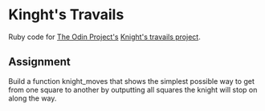 # Kinght's Travails

Ruby code for [The Odin Project's](https://www.theodinproject.com/) [Knight's travails project](https://www.theodinproject.com/courses/ruby-programming/lessons/data-structures-and-algorithms).

## Assignment

Build a function knight_moves that shows the simplest possible way to get from one square to another by outputting all squares the knight will stop on along the way.
